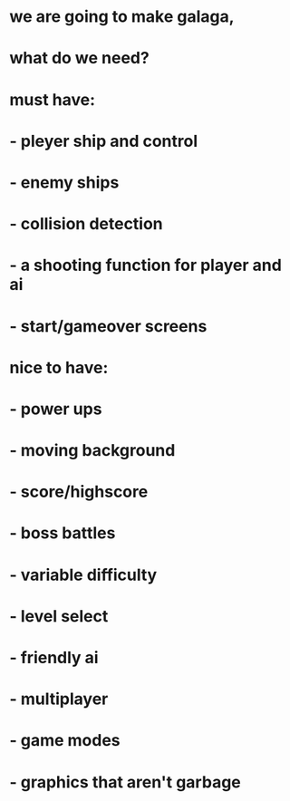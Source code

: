 # we are going to make galaga, 
# what do we need?
# must have:
# - pleyer ship and control
# - enemy ships
# - collision detection
# - a shooting function for player and ai
# - start/gameover screens
# nice to have:
# - power ups
# - moving background
# - score/highscore
# - boss battles
# - variable difficulty
# - level select
# - friendly ai
# - multiplayer
# - game modes
# - graphics that aren't garbage
